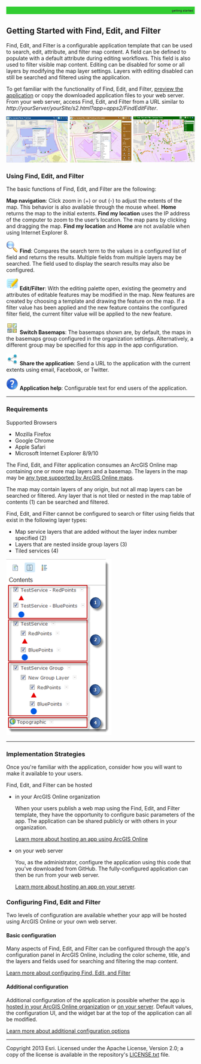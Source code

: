 [overview]: markdown/images/FindEditFilter.png "Find, Edit, and Filter is a configurable web application"
[layers]: markdown/images/TOCLayers.png "Examples of layers that may exist in the web map"

[basemaps]: ../images/basemap.png
[edit]: ../images/markup.png
[find]: ../images/search.png
[help]: ../images/help.png
[share]: ../images/share.png
[print]: ../images/print.png

[bconfig]: markdown/BasicConfigurationOfFindEditFilter.md
[How to Host an App on Your Server]: markdown/HowToHostAppOnYourServer.md
[How to Host an App on ArcGIS Online]: markdown/HowToHostAppOnOnline.md
[FAQ]: FAQ.md
[create a custom template]: markdown/HowToCreateCustomTemplate.md
[preview]: http://www.arcgis.com/apps/Solutions/s2.html?app=apps2/FindEditFilter
[layertypes]: http://resources.arcgis.com/en/help/arcgisonline/index.html#/Add_layers/010q0000009v000000/
[LICENSE.txt]: ../LICENSE.txt

![](markdown/images/gettingStarted.png)

## Getting Started with Find, Edit, and Filter

Find, Edit, and Filter is a configurable application template that can be used to search, edit, attribute, and filter map content. A field can be defined to populate with a default attribute during editing workflows. This field is also used to filter visible map content. Editing can be disabled for some or all layers by modifying the map layer settings. Layers with editing disabled can still be searched and filtered using the application.

To get familiar with the functionality of Find, Edit, and Filter, [preview the application][preview] or copy the downloaded application files to your web server. From your web server, access Find, Edit, and Filter from a URL similar to *http://yourServer/yourSite/s2.html?app=apps2/FindEditFilter*.

![Find, Edit and Filter application][overview]

### Using Find, Edit, and Filter

The basic functions of Find, Edit, and Filter are the following:

**Map navigation**: Click zoom in (+) or out (-) to adjust the extents of the map. This behavior is also available through the mouse wheel. **Home** returns the map to the initial extents. **Find my location** uses the IP address of the computer to zoom to the user’s location. The map pans by clicking and dragging the map. **Find my location** and **Home** are not available when using Internet Explorer 8.

![Find][find] **Find**: Compares the search term to the values in a configured list of field and returns the results. Multiple fields from multiple layers may be searched. The field used to display the search results may also be configured.

![Edit and Filter][edit] **Edit/Filter**: With the editing palette open, existing the geometry and attributes of editable features may be modified in the map. New features are created by choosing a template and drawing the feature on the map. If a filter value has been applied and the new feature contains the configured filter field, the current filter value will be applied to the new feature.

![Switch basemaps][basemaps] **Switch Basemaps**: The basemaps shown are, by default, the maps in the basemaps group configured in the organization settings. Alternatively, a different group may be specified for this app in the app configuration.

![Share][share] **Share the application**: Send a URL to the application with the current extents using email, Facebook, or Twitter.

![Help][help] **Application help**: Configurable text for end users of the application.

----------
### Requirements

Supported Browsers

- Mozilla Firefox
- Google Chrome
- Apple Safari
- Microsoft Internet Explorer 8/9/10

The Find, Edit, and Filter application consumes an ArcGIS Online map containing one or more map layers and a basemap. The layers in the map may be [any type supported by ArcGIS Online maps][layertypes].

The map may contain layers of any origin, but not all map layers can be searched or filtered. Any layer that is not tiled or nested in the map table of contents (1) can be searched and filtered.

Find, Edit, and Filter cannot be configured to search or filter using fields that exist in the following layer types:

- Map service layers that are added without the layer index number specified (2)
- Layers that are nested inside group layers (3)
- Tiled services (4)

![Layer types that can be displayed in Find Edit. Nested layers (2 and 3) and tiled layers (4) cannot be searched.][layers]

----------
### Implementation Strategies

Once you're familiar with the application, consider how you will want to make it available to your users.

Find, Edit, and Filter can be hosted

- in your ArcGIS Online organization

    When your users publish a web map using the Find, Edit, and Filter template, they have the opportunity to configure basic parameters of the app. The application can be shared publicly or with others in your organization.

	[Learn more about hosting an app using ArcGIS Online][How to Host an App on ArcGIS Online]

- on your web server

    You, as the administrator, configure the application using this code that you've downloaded from GitHub. The fully-configured application can then be run from your web server.

	[Learn more about hosting an app on your server][How to Host an App on Your Server].

### Configuring Find, Edit and Filter

Two levels of configuration are available whether your app will be hosted using ArcGIS Online or your own web server.

#### Basic configuration

Many aspects of Find, Edit, and Filter can be configured through the app's configuration panel in ArcGIS Online, including the color scheme, title, and the layers and fields used for searching and filtering the map content.

[Learn more about configuring Find, Edit, and Filter][bconfig]

#### Additional configuration

Additional configuration of the application is possible whether the app is [hosted in your ArcGIS Online organization][create a custom template] or [on your server][How to Host an App on Your Server]. Default  values, the configuration UI, and the widget bar at the top of the application can all be modified.

[Learn more about additional configuration options][FAQ]

----------
Copyright 2013 Esri. Licensed under the Apache License, Version 2.0; a copy of the license is available in the repository's [LICENSE.txt][] file.
